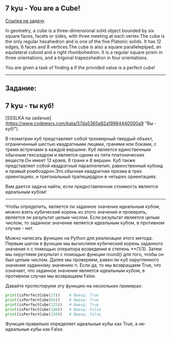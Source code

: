 ## 7 kyu - You are a Cube!
[Ссылка на задачу](https://www.codewars.com/kata/57da5365a82a1998440000a9 "You are a Cube!")

In geometry, a cube is a three-dimensional solid object bounded by six square faces, facets or sides, with three meeting at each vertex.The cube is the only regular hexahedron and is one of the five Platonic solids. It has 12 edges, 6 faces and 8 vertices.The cube is also a square parallelepiped, an equilateral cuboid and a right rhombohedron. It is a regular square prism in three orientations, and a trigonal trapezohedron in four orientations. 

You are given a task of finding a if the provided value is a perfect cube!  

---
## Задание:

## 7 kyu - ты куб!
[SSSLKA na зadaчue] (https://www.codewars.com/kata/57da5365a82a19984440000a9 "Вы - куб!")

В геометрии куб представляет собой трехмерный твердый объект, ограниченный шестью квадратными лицами, гранями или боками, с тремя встречами в каждой вершине. Куб является единственным обычным гексаэдром и является одним из пяти платонических веществ.Он имеет 12 краев, 6 грани и 8 вершин. Куб также представляет собой квадратный параллелепип, равенственный кубоид и правый ромбоэдрон.Это обычная квадратная призма в трех ориентациях, и тригональный трапецирдрон в четырех ориентациях.

Вам дается задача найти, если предоставленная стоимость является идеальным кубом!


---


Чтобы определить, является ли заданное значение идеальным кубом, можно взять кубический корень из этого значения и проверить, является ли результат целым числом. Если результат является целым числом, то заданное значение является идеальным кубом, в противном случае - нет.

Можно написать функцию на Python для реализации этого метода. Первым шагом в функции мы вычисляем кубический корень заданного значения n с помощью оператора возведения в степень **(1/3). Затем мы округляем результат с помощью функции round() для того, чтобы он был целым числом. Далее мы проверяем, равен ли куб округленного значения заданному значению n. Если да, то мы возвращаем True, что означает, что заданное значение является идеальным кубом, в противном случае мы возвращаем False.

Давайте протестируем эту функцию на нескольких примерах:

```python
print(isPerfectCube(27))    # Вывод: True
print(isPerfectCube(64))    # Вывод: True
print(isPerfectCube(125))   # Вывод: True
print(isPerfectCube(100))   # Вывод: False
print(isPerfectCube(150))   # Вывод: False
```
Функция правильно определяет идеальные кубы как True, а не-идеальные кубы как False.